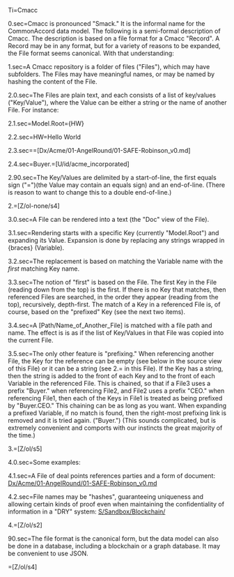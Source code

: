 Ti=Cmacc

0.sec=Cmacc is pronounced "Smack."   It is the informal name for the CommonAccord data model.  The following is a semi-formal description of Cmacc.  The description is based on a file format for a Cmacc "Record".  A Record may be in any format, but for a variety of reasons to be expanded, the File format seems canonical.  With that understanding:

1.sec=A Cmacc repository is a folder of files ("Files"), which may have subfolders. The Files may have meaningful names, or may be named by hashing the content of the File.

2.0.sec=The Files are plain text, and each consists of a list of key/values ("Key/Value"), where the Value can be either a string or the name of another File.  For instance:

2.1.sec=Model.Root={HW}

2.2.sec=HW=Hello World

2.3.sec==[Dx/Acme/01-AngelRound/01-SAFE-Robinson_v0.md]

2.4.sec=Buyer.=[U/id/acme_incorporated]

2.90.sec=The Key/Values are delimited by a start-of-line, the first equals sign ("=")(the Value may contain an equals sign) and an end-of-line.  (There is reason to want to change this to a double end-of-line.)
 
2.=[Z/ol-none/s4]

3.0.sec=A File can be rendered into a text (the "Doc" view of the File).

3.1.sec=Rendering starts with a specific Key (currently "Model.Root") and expanding its Value.  Expansion is done by replacing any strings wrapped in {braces} (Variable). 

3.2.sec=The replacement is based on matching the Variable name with the <i>first</i> matching Key name.

3.3.sec=The notion of "first" is based on the File.  The first Key in the File (reading down from the top) is the first.  If there is no Key that matches, then referenced Files are searched, in the order they appear (reading from the top), recursively, depth-first.  The match of a Key in a referenced File is, of course, based on the "prefixed" Key (see the next two items). 

3.4.sec=A [Path/Name_of_Another_File] is matched with a file path and name.  The effect is is as if the list of Key/Values in that File was copied into the current File.

3.5.sec=The only other feature is "prefixing."  When referencing another File, the Key for the reference can be empty (see below in the source view of this File) or it can be a string (see 2.= in this File).  If the Key has a string, then the string is added to the front of each Key and to the front of each Variable in the referenced File.  This is chained, so that if a File3 uses a prefix "Buyer." when referencing File2, and File2 uses a prefix "CEO." when referencing File1, then each of the Keys in File1 is treated as being prefixed by "Buyer.CEO." This chaining can be as long as you want.  When expanding a prefixed Variable, if no match is found, then the right-most prefixing link is removed and it is tried again.  ("Buyer.") (This sounds complicated, but is extremely convenient and comports with our instincts the great majority of the time.)

3.=[Z/ol/s5]
  
4.0.sec=Some examples:

4.1.sec=A File of deal points references parties and a form of document:  <a href="index.php?action=source&file=Dx/Acme/01-AngelRound/01-SAFE-Robinson_v0.md">Dx/Acme/01-AngelRound/01-SAFE-Robinson_v0.md</a>

4.2.sec=File names may be "hashes", guaranteeing uniqueness and allowing certain kinds of proof even when maintaining the confidentiality of information in a "DRY" system: <a href="index.php?action=list&file=S/Sandbox/Blockchain/">S/Sandbox/Blockchain/</a>

4.=[Z/ol/s2] 
 
90.sec=The file format is the canonical form, but the data model can also be done in a database, including a blockchain or a graph database.  It may be convenient to use JSON.

=[Z/ol/s4]
